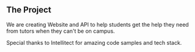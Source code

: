 ## The Project ##
We are creating Website and API to help students get the help they need from tutors when they can't be on campus.

Special thanks to Intellitect for amazing code samples and tech stack.